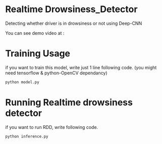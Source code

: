 # Realtime Drowsiness_Detector
Detecting whether driver is in drowsiness or not using Deep-CNN

You can see demo video at : 
# Training Usage
if you want to train this model, write just 1 line following code. (you might need tensorflow & python-OpenCV dependancy)
```bash
python model.py
```
# Running Realtime drowsiness detector 
if you want to run RDD, write following code. 
```bash
python inference.py
```
